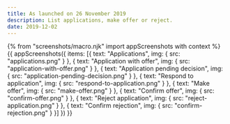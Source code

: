 ```yaml
---
title: As launched on 26 November 2019
description: List applications, make offer or reject.
date: 2019-12-02
---
```


{% from "screenshots/macro.njk" import appScreenshots with context %}
{{ appScreenshots({
  items: [{
    text: "Applications",
    img: { src: "applications.png" }
  }, {
    text: "Application with offer",
    img: { src: "application-with-offer.png" }
  }, {
    text: "Application pending decision",
    img: { src: "application-pending-decision.png" }
  }, {
    text: "Respond to application",
    img: { src: "respond-to-application.png" }
  }, {
    text: "Make offer",
    img: { src: "make-offer.png" }
  }, {
    text: "Confirm offer",
    img: { src: "confirm-offer.png" }
  }, {
    text: "Reject application",
    img: { src: "reject-application.png" }
  }, {
    text: "Confirm rejection",
    img: { src: "confirm-rejection.png" }
  }]
}) }}
